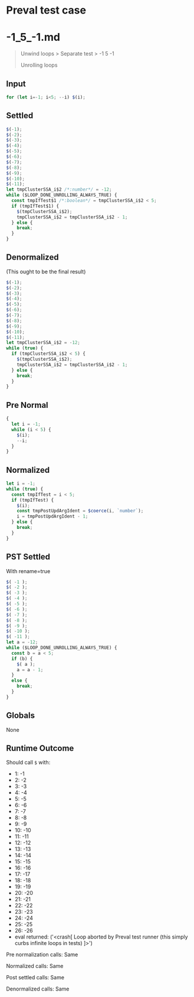 # Preval test case

# -1_5_-1.md

> Unwind loops > Separate test > -1 5 -1
>
> Unrolling loops

## Input

`````js filename=intro
for (let i=-1; i<5; --i) $(i);
`````

## Settled


`````js filename=intro
$(-1);
$(-2);
$(-3);
$(-4);
$(-5);
$(-6);
$(-7);
$(-8);
$(-9);
$(-10);
$(-11);
let tmpClusterSSA_i$2 /*:number*/ = -12;
while ($LOOP_DONE_UNROLLING_ALWAYS_TRUE) {
  const tmpIfTest$1 /*:boolean*/ = tmpClusterSSA_i$2 < 5;
  if (tmpIfTest$1) {
    $(tmpClusterSSA_i$2);
    tmpClusterSSA_i$2 = tmpClusterSSA_i$2 - 1;
  } else {
    break;
  }
}
`````

## Denormalized
(This ought to be the final result)

`````js filename=intro
$(-1);
$(-2);
$(-3);
$(-4);
$(-5);
$(-6);
$(-7);
$(-8);
$(-9);
$(-10);
$(-11);
let tmpClusterSSA_i$2 = -12;
while (true) {
  if (tmpClusterSSA_i$2 < 5) {
    $(tmpClusterSSA_i$2);
    tmpClusterSSA_i$2 = tmpClusterSSA_i$2 - 1;
  } else {
    break;
  }
}
`````

## Pre Normal


`````js filename=intro
{
  let i = -1;
  while (i < 5) {
    $(i);
    --i;
  }
}
`````

## Normalized


`````js filename=intro
let i = -1;
while (true) {
  const tmpIfTest = i < 5;
  if (tmpIfTest) {
    $(i);
    const tmpPostUpdArgIdent = $coerce(i, `number`);
    i = tmpPostUpdArgIdent - 1;
  } else {
    break;
  }
}
`````

## PST Settled
With rename=true

`````js filename=intro
$( -1 );
$( -2 );
$( -3 );
$( -4 );
$( -5 );
$( -6 );
$( -7 );
$( -8 );
$( -9 );
$( -10 );
$( -11 );
let a = -12;
while ($LOOP_DONE_UNROLLING_ALWAYS_TRUE) {
  const b = a < 5;
  if (b) {
    $( a );
    a = a - 1;
  }
  else {
    break;
  }
}
`````

## Globals

None

## Runtime Outcome

Should call `$` with:
 - 1: -1
 - 2: -2
 - 3: -3
 - 4: -4
 - 5: -5
 - 6: -6
 - 7: -7
 - 8: -8
 - 9: -9
 - 10: -10
 - 11: -11
 - 12: -12
 - 13: -13
 - 14: -14
 - 15: -15
 - 16: -16
 - 17: -17
 - 18: -18
 - 19: -19
 - 20: -20
 - 21: -21
 - 22: -22
 - 23: -23
 - 24: -24
 - 25: -25
 - 26: -26
 - eval returned: ('<crash[ Loop aborted by Preval test runner (this simply curbs infinite loops in tests) ]>')

Pre normalization calls: Same

Normalized calls: Same

Post settled calls: Same

Denormalized calls: Same
